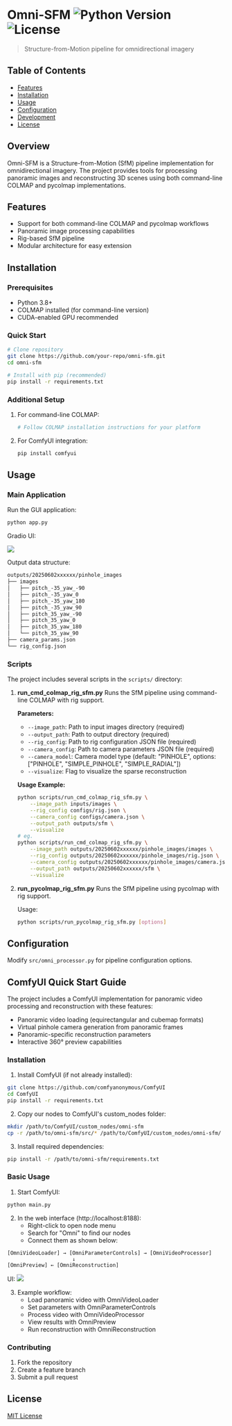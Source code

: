 # Omni-SFM ![Python Version](https://img.shields.io/badge/python-3.8%2B-blue) ![License](https://img.shields.io/badge/license-MIT-green)

> Structure-from-Motion pipeline for omnidirectional imagery

## Table of Contents
- [Features](#features)
- [Installation](#installation)
- [Usage](#usage)
- [Configuration](#configuration)
- [Development](#development)
- [License](#license)

## Overview
Omni-SFM is a Structure-from-Motion (SfM) pipeline implementation for omnidirectional imagery. The project provides tools for processing panoramic images and reconstructing 3D scenes using both command-line COLMAP and pycolmap implementations.

## Features
- Support for both command-line COLMAP and pycolmap workflows
- Panoramic image processing capabilities
- Rig-based SfM pipeline
- Modular architecture for easy extension

## Installation

### Prerequisites
- Python 3.8+
- COLMAP installed (for command-line version)
- CUDA-enabled GPU recommended

### Quick Start
```bash
# Clone repository
git clone https://github.com/your-repo/omni-sfm.git
cd omni-sfm

# Install with pip (recommended)
pip install -r requirements.txt
```

### Additional Setup
1. For command-line COLMAP:
   ```bash
   # Follow COLMAP installation instructions for your platform
   ```

2. For ComfyUI integration:
   ```bash
   pip install comfyui
   ```

## Usage

### Main Application
Run the GUI application:
```bash
python app.py
```

Gradio UI:

![](assets/cover.jpg)

Output data structure:

``` bash
outputs/20250602xxxxxx/pinhole_images
├── images
│   ├── pitch_-35_yaw_-90
│   ├── pitch_-35_yaw_0
│   ├── pitch_-35_yaw_180
│   ├── pitch_-35_yaw_90
│   ├── pitch_35_yaw_-90
│   ├── pitch_35_yaw_0
│   ├── pitch_35_yaw_180
│   └── pitch_35_yaw_90
├── camera_params.json
└── rig_config.json
```


### Scripts
The project includes several scripts in the `scripts/` directory:

1. **run_cmd_colmap_rig_sfm.py**
   Runs the SfM pipeline using command-line COLMAP with rig support.

   **Parameters:**
   - `--image_path`: Path to input images directory (required)
   - `--output_path`: Path to output directory (required)
   - `--rig_config`: Path to rig configuration JSON file (required)
   - `--camera_config`: Path to camera parameters JSON file (required)
   - `--camera_model`: Camera model type (default: "PINHOLE", options: ["PINHOLE", "SIMPLE_PINHOLE", "SIMPLE_RADIAL"])
   - `--visualize`: Flag to visualize the sparse reconstruction

   **Usage Example:**
   ```bash
   python scripts/run_cmd_colmap_rig_sfm.py \
       --image_path inputs/images \
       --rig_config configs/rig.json \
       --camera_config configs/camera.json \
       --output_path outputs/sfm \
       --visualize
   # eg.
   python scripts/run_cmd_colmap_rig_sfm.py \
       --image_path outputs/20250602xxxxxx/pinhole_images/images \
       --rig_config outputs/20250602xxxxxx/pinhole_images/rig.json \
       --camera_config outputs/20250602xxxxxx/pinhole_images/camera.json \
       --output_path outputs/20250602xxxxxx/sfm \
       --visualize
   ```

2. **run_pycolmap_rig_sfm.py**
   Runs the SfM pipeline using pycolmap with rig support.

   Usage:
   ```bash
   python scripts/run_pycolmap_rig_sfm.py [options]
   ```

## Configuration

Modify `src/omni_processor.py` for pipeline configuration options.

## ComfyUI Quick Start Guide

The project includes a ComfyUI implementation for panoramic video processing and reconstruction with these features:

- Panoramic video loading (equirectangular and cubemap formats)
- Virtual pinhole camera generation from panoramic frames
- Panoramic-specific reconstruction parameters
- Interactive 360° preview capabilities

### Installation
1. Install ComfyUI (if not already installed):
```bash
git clone https://github.com/comfyanonymous/ComfyUI
cd ComfyUI
pip install -r requirements.txt
```

2. Copy our nodes to ComfyUI's custom_nodes folder:
```bash
mkdir /path/to/ComfyUI/custom_nodes/omni-sfm
cp -r /path/to/omni-sfm/src/* /path/to/ComfyUI/custom_nodes/omni-sfm/
```

3. Install required dependencies:
```bash
pip install -r /path/to/omni-sfm/requirements.txt
```

### Basic Usage
1. Start ComfyUI:
```bash
python main.py
```

2. In the web interface (http://localhost:8188):
   - Right-click to open node menu
   - Search for "Omni" to find our nodes
   - Connect them as shown below:

```
[OmniVideoLoader] → [OmniParameterControls] → [OmniVideoProcessor]
                     ↓
[OmniPreview] ← [OmniReconstruction]
```

UI:
![](assets/comfyui.jpg)

3. Example workflow:
   - Load panoramic video with OmniVideoLoader
   - Set parameters with OmniParameterControls
   - Process video with OmniVideoProcessor
   - View results with OmniPreview
   - Run reconstruction with OmniReconstruction


### Contributing
1. Fork the repository
2. Create a feature branch
3. Submit a pull request

## License
[MIT License](LICENSE)
